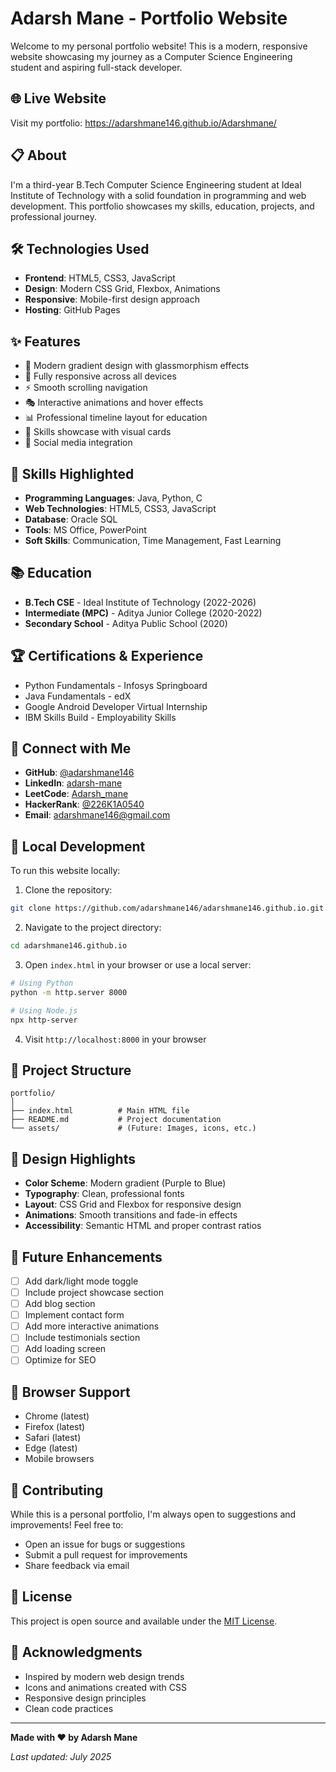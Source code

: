 # Adarsh Mane - Portfolio Website

Welcome to my personal portfolio website! This is a modern, responsive website showcasing my journey as a Computer Science Engineering student and aspiring full-stack developer.

## 🌐 Live Website
Visit my portfolio: https://adarshmane146.github.io/Adarshmane/

## 📋 About
I'm a third-year B.Tech Computer Science Engineering student at Ideal Institute of Technology with a solid foundation in programming and web development. This portfolio showcases my skills, education, projects, and professional journey.

## 🛠️ Technologies Used
- **Frontend**: HTML5, CSS3, JavaScript
- **Design**: Modern CSS Grid, Flexbox, Animations
- **Responsive**: Mobile-first design approach
- **Hosting**: GitHub Pages

## ✨ Features
- 🎨 Modern gradient design with glassmorphism effects
- 📱 Fully responsive across all devices
- ⚡ Smooth scrolling navigation
- 🎭 Interactive animations and hover effects
- 📊 Professional timeline layout for education
- 💼 Skills showcase with visual cards
- 🔗 Social media integration

## 🎯 Skills Highlighted
- **Programming Languages**: Java, Python, C
- **Web Technologies**: HTML5, CSS3, JavaScript
- **Database**: Oracle SQL
- **Tools**: MS Office, PowerPoint
- **Soft Skills**: Communication, Time Management, Fast Learning

## 📚 Education
- **B.Tech CSE** - Ideal Institute of Technology (2022-2026)
- **Intermediate (MPC)** - Aditya Junior College (2020-2022)
- **Secondary School** - Aditya Public School (2020)

## 🏆 Certifications & Experience
- Python Fundamentals - Infosys Springboard
- Java Fundamentals - edX
- Google Android Developer Virtual Internship
- IBM Skills Build - Employability Skills

## 🔗 Connect with Me
- **GitHub**: [@adarshmane146](https://github.com/adarshmane146)
- **LinkedIn**: [adarsh-mane](https://linkedin.com/in/adarsh-mane)
- **LeetCode**: [Adarsh_mane](https://leetcode.com/Adarsh_mane)
- **HackerRank**: [@226K1A0540](https://hackerrank.com/226K1A0540)
- **Email**: adarshmane146@gmail.com

## 🚀 Local Development
To run this website locally:

1. Clone the repository:
```bash
git clone https://github.com/adarshmane146/adarshmane146.github.io.git
```

2. Navigate to the project directory:
```bash
cd adarshmane146.github.io
```

3. Open `index.html` in your browser or use a local server:
```bash
# Using Python
python -m http.server 8000

# Using Node.js
npx http-server
```

4. Visit `http://localhost:8000` in your browser

## 📁 Project Structure
```
portfolio/
│
├── index.html          # Main HTML file
├── README.md           # Project documentation
└── assets/             # (Future: Images, icons, etc.)
```

## 🎨 Design Highlights
- **Color Scheme**: Modern gradient (Purple to Blue)
- **Typography**: Clean, professional fonts
- **Layout**: CSS Grid and Flexbox for responsive design
- **Animations**: Smooth transitions and fade-in effects
- **Accessibility**: Semantic HTML and proper contrast ratios

## 🔧 Future Enhancements
- [ ] Add dark/light mode toggle
- [ ] Include project showcase section
- [ ] Add blog section
- [ ] Implement contact form
- [ ] Add more interactive animations
- [ ] Include testimonials section
- [ ] Add loading screen
- [ ] Optimize for SEO

## 📱 Browser Support
- Chrome (latest)
- Firefox (latest)
- Safari (latest)
- Edge (latest)
- Mobile browsers

## 🤝 Contributing
While this is a personal portfolio, I'm always open to suggestions and improvements! Feel free to:
- Open an issue for bugs or suggestions
- Submit a pull request for improvements
- Share feedback via email

## 📄 License
This project is open source and available under the [MIT License](LICENSE).

## 🙏 Acknowledgments
- Inspired by modern web design trends
- Icons and animations created with CSS
- Responsive design principles
- Clean code practices

---

**Made with ❤️ by Adarsh Mane**

*Last updated: July 2025*
